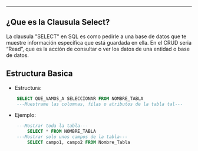 
---
## ¿Que es la Clausula Select?

La clausula "SELECT" en SQL es como pedirle a una base de datos que te muestre información específica que está guardada en ella. En el CRUD seria “Read”, que es la acción de consultar o ver los datos de una entidad o base de datos.

## Estructura Basica

- Estructura:
    
```sql
    SELECT QUE_VAMOS_A SELECCIONAR FROM NOMBRE_TABLA 
    ---Muestrame las columnas, filas o atributos de la tabla tal---
```
    
- Ejemplo:
    
```sql
    ---Mostrar toda la tabla---
    	SELECT * FROM NOMBRE_TABLA 
    ---Mostrar solo unos campos de la tabla---
    	SELECT campo1, campo2 FROM Nombre_Tabla
```





